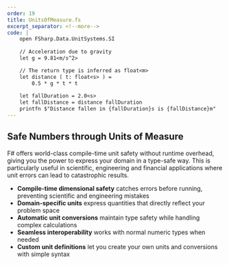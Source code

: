 ```yaml
---
order: 19
title: UnitsOfMeasure.fs
excerpt_separator: <!--more-->
code: |
    open FSharp.Data.UnitSystems.SI
    
    // Acceleration due to gravity
    let g = 9.81<m/s^2> 

    // The return type is inferred as float<m>
    let distance ( t: float<s> ) =
        0.5 * g * t * t  
    
    let fallDuration = 2.0<s>
    let fallDistance = distance fallDuration
    printfn $"Distance fallen in {fallDuration}s is {fallDistance}m"
---
```

## Safe Numbers through Units of Measure

F# offers world-class compile-time unit safety without runtime overhead, giving you the power to express your domain in a type-safe way. This is particularly useful in scientific, engineering and financial applications where unit errors can lead to catastrophic results.
<!--more-->
- **Compile-time dimensional safety** catches errors before running, preventing scientific and engineering mistakes
- **Domain-specific units** express quantities that directly reflect your problem space
- **Automatic unit conversions** maintain type safety while handling complex calculations
- **Seamless interoperability** works with normal numeric types when needed
- **Custom unit definitions** let you create your own units and conversions with simple syntax


